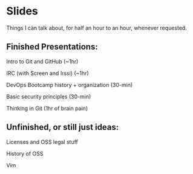 Slides
======

Things I can talk about, for half an hour to an hour, whenever requested. 

Finished Presentations: 
-----------------------

Intro to Git and GitHub (~1hr)

IRC (with Screen and Irssi) (~1hr)

DevOps Bootcamp history + organization (30-min)

Basic security principles (30-min)

Thinking in Git (1hr of brain pain)

Unfinished, or still just ideas:
--------------------------------

Licenses and OSS legal stuff

History of OSS

Vim

